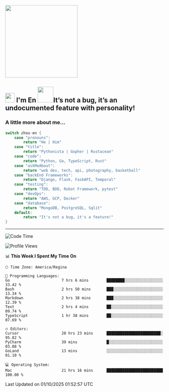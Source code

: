 <img align='center' src="https://media.giphy.com/media/GP1TJJSV4Ys1r64q2A/giphy.gif" width="230">

<h2><img src="https://emojis.slackmojis.com/emojis/images/1531849430/4246/blob-sunglasses.gif?1531849430" width="30"/> I'm En <img src="https://media.giphy.com/media/12oufCB0MyZ1Go/giphy.gif" width="50">It’s not a bug, it’s an undocumented feature with personality!</h2>


<!-- <img align='right' src="https://media.giphy.com/media/M9gbBd9nbDrOTu1Mqx/giphy.gif" width="230"> -->


### A little more about me... 
<!--
```javascript
const zhou-en = {
    pronouns: "He" | "Him",
    title: "Pythonista" | "Gopher" | "Rustacean",
    code: ["Python", "Go", "Rust", "TypeScript"],
    askMeAbout: ["web dev", "tech", "app dev", "photography"],
    technologies: {
        backEnd: {
            python: ["Django", "Flask", "FaskAPI"],
            go: []
        },
        scraping: ["selenium", "scrapy", "spider"],
        testing: ["Robot Framework"],
        devOps: ["AWS", "Docker", "GCP", "Nginx"],
        databases: ["mongo", "postgresql", "sqlite"],
        misc: ["Firebase", "Heroku"]
    },
    architecture: ["Event Driven Architecture", "Microservices"],
    currentFocus: ["Temporal", "Rust"],
    funFact: "It's not a bug, it's a feature!"
};
```
  -->

```go
switch zhou-en {
    case "pronouns":
        return "He | Him"
    case "title":
        return "Pythonista | Gopher | Rustacean"
    case "code":
        return "Python, Go, TypeScript, Rust"
    case "askMeAbout":
        return "web dev, tech, api, photography, basketball"
    case "backEnd Frameworks":
        return "Django, Flask, FaskAPI, Temporal"
    case "testing":
        return "TDD, BDD, Robot Framework, pytest"
    case "devOps":
        return "AWS, GCP, Docker"
    case "database":
        return "MongoDB, PostgreSQL, Sqlit"
    default:
        return "It's not a bug, it's a feature!"
}
```




---
<!--START_SECTION:waka-->
![Code Time](http://img.shields.io/badge/Code%20Time-2%2C550%20hrs%2045%20mins-blue)

![Profile Views](http://img.shields.io/badge/Profile%20Views-0-blue)

📊 **This Week I Spent My Time On** 

```text
🕑︎ Time Zone: America/Regina

💬 Programming Languages: 
Go                       7 hrs 6 mins        ████████░░░░░░░░░░░░░░░░░   33.42 % 
Bash                     2 hrs 50 mins       ███░░░░░░░░░░░░░░░░░░░░░░   13.34 % 
Markdown                 2 hrs 38 mins       ███░░░░░░░░░░░░░░░░░░░░░░   12.39 % 
Text                     2 hrs 4 mins        ██░░░░░░░░░░░░░░░░░░░░░░░   09.74 % 
TypeScript               1 hr 38 mins        ██░░░░░░░░░░░░░░░░░░░░░░░   07.69 % 

🔥 Editors: 
Cursor                   20 hrs 23 mins      ████████████████████████░   95.82 % 
PyCharm                  39 mins             █░░░░░░░░░░░░░░░░░░░░░░░░   03.08 % 
GoLand                   13 mins             ░░░░░░░░░░░░░░░░░░░░░░░░░   01.10 % 

💻 Operating System: 
Mac                      21 hrs 16 mins      █████████████████████████   100.00 % 
```


 Last Updated on 01/10/2025 01:52:57 UTC
<!--END_SECTION:waka-->
